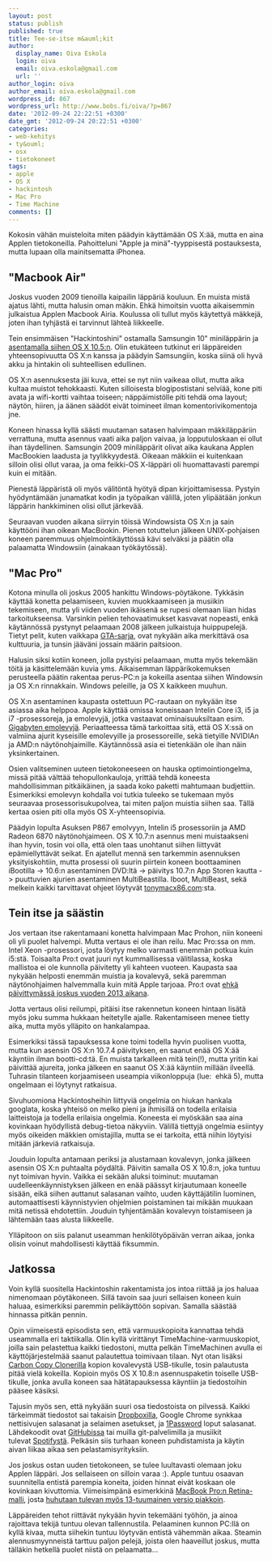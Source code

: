 ```yaml
---
layout: post
status: publish
published: true
title: Tee-se-itse m&auml;kit
author:
  display_name: Oiva Eskola
  login: oiva
  email: oiva.eskola@gmail.com
  url: ''
author_login: oiva
author_email: oiva.eskola@gmail.com
wordpress_id: 867
wordpress_url: http://www.bobs.fi/oiva/?p=867
date: '2012-09-24 22:22:51 +0300'
date_gmt: '2012-09-24 20:22:51 +0300'
categories:
- web-kehitys
- ty&ouml;
- osx
- tietokoneet
tags:
- apple
- OS X
- hackintosh
- Mac Pro
- Time Machine
comments: []
---
```

<p>Kokosin v&auml;h&auml;n muisteloita miten p&auml;&auml;dyin k&auml;ytt&auml;m&auml;&auml;n OS X:&auml;&auml;, mutta en aina Applen tietokoneilla. Pahoitteluni "Apple ja min&auml;"-tyyppisest&auml; postauksesta, mutta lupaan olla mainitsematta iPhonea.</p>
<h2>"Macbook Air"</h2>
<p>Joskus vuoden 2009 tienoilla kaipailin l&auml;pp&auml;ri&auml; kouluun. En muista mist&auml; ajatus l&auml;hti, mutta halusin oman m&auml;kin. Ehk&auml; himoitsin vuotta aikaisemmin julkaistua Applen Macbook Airia. Koulussa oli tullut my&ouml;s k&auml;ytetty&auml; m&auml;kkej&auml;, joten ihan tyhj&auml;st&auml; ei tarvinnut l&auml;hte&auml; liikkeelle.</p>
<p>Tein ensimm&auml;isen "Hackintoshini" ostamalla Samsungin 10" minil&auml;pp&auml;rin ja <a title="OS X:n asentaminen Samsung NC10:een" href="http://www.bobs.fi/oiva/2009/08/13/os-xn-asentaminen-samsung-nc10een/">asentamalla siihen OS&nbsp;X 10.5:n</a>. Olin etuk&auml;teen tutkinut eri l&auml;pp&auml;reiden yhteensopivuutta OS&nbsp;X:n kanssa ja p&auml;&auml;dyin Samsungiin, koska siin&auml; oli hyv&auml; akku ja hintakin oli suhteellisen edullinen.</p>
<p>OS&nbsp;X:n asennuksesta j&auml;i kuva, ettei se nyt niin vaikeaa ollut, mutta aika kultaa muistot tehokkaasti. Kuten silloisesta blogipostistani selvi&auml;&auml;, kone piti avata ja wifi-kortti vaihtaa toiseen; n&auml;pp&auml;imist&ouml;lle piti tehd&auml; oma layout; n&auml;yt&ouml;n, hiiren, ja &auml;&auml;nen s&auml;&auml;d&ouml;t eiv&auml;t toimineet ilman komentorivikomentoja jne.</p>
<p>Koneen hinassa kyll&auml; s&auml;&auml;sti muutaman satasen halvimpaan m&auml;kkil&auml;pp&auml;riin verrattuna, mutta asennus vaati aika paljon vaivaa, ja lopputuloskaan ei ollut ihan t&auml;ydellinen. Samsungin 2009 minil&auml;pp&auml;rit olivat aika kaukana Applen MacBookien laadusta ja tyylikkyydest&auml;. Oikeaan m&auml;kkiin ei kuitenkaan silloin olisi ollut varaa, ja oma feikki-OS&nbsp;X-l&auml;pp&auml;ri oli huomattavasti parempi kuin ei mit&auml;&auml;n.</p>
<p>Pienest&auml; l&auml;pp&auml;rist&auml; oli my&ouml;s v&auml;lit&ouml;nt&auml; hy&ouml;ty&auml; dipan kirjoittamisessa. Pystyin hy&ouml;dynt&auml;m&auml;&auml;n junamatkat kodin ja ty&ouml;paikan v&auml;lill&auml;, joten ylip&auml;&auml;t&auml;&auml;n jonkun l&auml;pp&auml;rin hankkiminen olisi ollut j&auml;rkev&auml;&auml;.</p>
<p>Seuraavan vuoden aikana siirryin t&ouml;iss&auml; Windowsista OS&nbsp;X:n ja sain k&auml;ytt&ouml;&ouml;ni ihan oikean MacBookin. Pienen totuttelun j&auml;lkeen UNIX-pohjaisen koneen paremmuus ohjelmointik&auml;ytt&ouml;ss&auml; k&auml;vi selv&auml;ksi ja p&auml;&auml;tin olla palaamatta Windowsiin (ainakaan ty&ouml;k&auml;yt&ouml;ss&auml;).</p>
<h2>"Mac Pro"</h2>
<p>Kotona minulla oli joskus 2005 hankittu Windows-p&ouml;yt&auml;kone. Tykk&auml;sin k&auml;ytt&auml;&auml; konetta pelaamiseen, kuvien muokkaamiseen ja musiikin tekemiseen, mutta yli viiden vuoden ik&auml;isen&auml; se rupesi olemaan liian hidas tarkoitukseensa. Varsinkin pelien tehovaatimukset kasvavat nopeasti, enk&auml; k&auml;yt&auml;nn&ouml;ss&auml; pystynyt pelaamaan 2008 j&auml;lkeen julkaistuja huippupelej&auml;. Tietyt pelit, kuten vaikkapa <a title="Wikipedia: Grand Theft Auto IV: Commercial success" href="http://en.wikipedia.org/wiki/Grand_Theft_Auto_IV#Commercial_success">GTA-sarja</a>, ovat nyky&auml;&auml;n aika merkitt&auml;v&auml; osa kulttuuria, ja tunsin j&auml;&auml;v&auml;ni jossain m&auml;&auml;rin paitsioon.</p>
<p>Halusin siksi kotiin koneen, jolla pystyisi pelaamaan, mutta my&ouml;s tekem&auml;&auml;n t&ouml;it&auml; ja k&auml;sittelem&auml;&auml;n kuvia yms. Aikaisemman l&auml;pp&auml;rikokemuksen perusteella p&auml;&auml;tin rakentaa perus-PC:n ja kokeilla asentaa siihen Windowsin ja OS&nbsp;X:n rinnakkain. Windows peleille, ja OS&nbsp;X kaikkeen muuhun.</p>
<p>OS&nbsp;X:n asentaminen kaupasta ostettuun PC-rautaan on nyky&auml;&auml;n itse asiassa aika helppoa. Apple k&auml;ytt&auml;&auml; omissa koneissaan Intelin Core i3, i5 ja i7 -prosessoreja, ja emolevyj&auml;, jotka vastaavat ominaisuuksiltaan esim. <a href="http://www.tomshardware.com/news/hackintosh-mac-motherboards-chameleon-rc5,11577.html">Gigabyten emolevyj&auml;</a>. Periaatteessa t&auml;m&auml; tarkoittaa sit&auml;, ett&auml; OS&nbsp;X:ss&auml; on valmiina ajurit kyseisille emolevyille ja prosessoreille, sek&auml; tietyille NVIDIAn ja AMD:n n&auml;yt&ouml;nohjaimille. K&auml;yt&auml;nn&ouml;ss&auml; asia ei tietenk&auml;&auml;n ole ihan n&auml;in yksinkertainen.</p>
<p>Osien valitseminen uuteen tietokoneeseen on hauska optimointiongelma, miss&auml; pit&auml;&auml; v&auml;ltt&auml;&auml; tehopullonkauloja, yritt&auml;&auml; tehd&auml; koneesta mahdollisimman pitk&auml;ik&auml;inen, ja saada koko paketti mahtumaan budjettiin. Esimerkiksi emolevyn kohdalla voi tutkia tuleeko se tukemaan my&ouml;s seuraavaa prosessorisukupolvea, tai miten paljon muistia siihen saa. T&auml;ll&auml; kertaa osien piti olla my&ouml;s OS X-yhteensopivia.</p>
<p>P&auml;&auml;dyin lopulta Asuksen P867 emolvyyn, Intelin i5 prosessoriin ja AMD Radeon 6870 n&auml;yt&ouml;nohjaimeen. OS&nbsp;X&nbsp;10.7:n asennus meni muistaakseni ihan hyvin, tosin voi olla, ett&auml; olen taas unohtanut siihen liittyv&auml;t ep&auml;miellytt&auml;v&auml;t seikat. En ajatellut menn&auml; sen tarkemmin asennuksen yksityiskohtiin, mutta prosessi oli suurin piirtein koneen boottaaminen iBootilla -> 10.6:n asentaminen DVD:lt&auml; -> p&auml;ivitys 10.7:n App Storen kautta -> puuttuvien ajurien asentaminen MultiBeastilla. Iboot, MultiBeast, sek&auml; melkein kaikki tarvittavat ohjeet l&ouml;ytyv&auml;t&nbsp;<a href="http://www.tonymacx86.com/">tonymacx86.com</a>:sta.</p>
<h2>Tein itse ja s&auml;&auml;stin</h2>
<p>Jos vertaan itse rakentamaani konetta halvimpaan Mac Prohon, niin koneeni oli yli puolet halvempi. Mutta vertaus ei ole ihan reilu. Mac Pro:ssa on mm. Intel Xeon -prosessori, josta l&ouml;ytyy melko varmasti enemm&auml;n potkua kuin i5:st&auml;. Toisaalta Pro:t ovat juuri nyt kummallisessa v&auml;litilassa, koska mallistoa ei ole kunnolla p&auml;ivitetty yli kahteen vuoteen. Kaupasta saa nyky&auml;&auml;n helposti enemm&auml;n muistia ja kovalevy&auml;, sek&auml; paremman n&auml;yt&ouml;nohjaimen halvemmalla kuin mit&auml; Apple tarjoaa. Pro:t ovat <a href="http://www.forbes.com/sites/connieguglielmo/2012/06/12/apple-says-new-models-designs-for-imac-mac-pro-in-works-due-in-2013/">ehk&auml; p&auml;ivittym&auml;ss&auml; joskus vuoden 2013 aikana</a>.</p>
<p>Jotta vertaus olisi reilumpi, pit&auml;isi itse rakennetun koneen hintaan lis&auml;t&auml; my&ouml;s joku summa hukkaan heitetylle ajalle. Rakentamiseen menee tietty aika, mutta my&ouml;s yll&auml;pito on hankalampaa.</p>
<p>Esimerkiksi t&auml;ss&auml; tapauksessa kone toimi todella hyvin puolisen vuotta, mutta kun asensin OS&nbsp;X:n 10.7.4 p&auml;ivityksen, en saanut en&auml;&auml; OS&nbsp;X:&auml;&auml; k&auml;yntiin ilman bootti-cd:t&auml;. En muista tarkalleen mit&auml; tein(!), mutta yritin kai p&auml;ivitt&auml;&auml; ajureita, jonka j&auml;lkeen en saanut OS&nbsp;X:&auml;&auml; k&auml;yntiin mill&auml;&auml;n ilveell&auml;. Tuhrasin tilanteen korjaamiseen useampia viikonloppuja (lue: &nbsp;ehk&auml; 5), mutta ongelmaan ei l&ouml;ytynyt ratkaisua.</p>
<p>Sivuhuomiona Hackintosheihin liittyvi&auml; ongelmia on hiukan hankala googlata, koska yhteis&ouml; on melko pieni ja ihmisill&auml; on todella erilaisia laitteistoja ja todella erilaisia ongelmia. Koneesta ei my&ouml;sk&auml;&auml;n saa aina kovinkaan hy&ouml;dyllist&auml; debug-tietoa n&auml;kyviin. V&auml;lill&auml; tiettyj&auml; ongelmia esiintyy my&ouml;s oikeiden m&auml;kkien omistajilla, mutta se ei tarkoita, ett&auml; niihin l&ouml;ytyisi mit&auml;&auml;n j&auml;rkevi&auml; ratkaisuja.</p>
<p>Jouduin lopulta antamaan periksi ja alustamaan kovalevyn, jonka j&auml;lkeen asensin OS&nbsp;X:n puhtaalta p&ouml;yd&auml;lt&auml;. P&auml;ivitin samalla OS X 10.8:n, joka tuntuu nyt toimivan hyvin. Vaikka ei sek&auml;&auml;n aluksi toiminut: muutaman uudelleenk&auml;ynnistyksen j&auml;lkeen en en&auml;&auml; p&auml;&auml;ssyt kirjautumaan koneelle sis&auml;&auml;n, eik&auml; siihen auttanut salasanan vaihto, uuden k&auml;ytt&auml;j&auml;tilin luominen, automaattisesti k&auml;ynnistyvien ohjelmien poistaminen tai mik&auml;&auml;n muukaan mit&auml; netiss&auml; ehdotettiin. Jouduin tyhjent&auml;m&auml;&auml;n kovalevyn toistamiseen ja l&auml;htem&auml;&auml;n taas alusta liikkeelle.</p>
<p>Yll&auml;pitoon on siis palanut useamman henkil&ouml;ty&ouml;p&auml;iv&auml;n verran aikaa, jonka olisin voinut mahdollisesti k&auml;ytt&auml;&auml; fiksummin.</p>
<h2>Jatkossa</h2>
<p>Voin kyll&auml; suositella Hackintoshin rakentamista jos intoa riitt&auml;&auml; ja jos haluaa nimenomaan p&ouml;yt&auml;koneen. Sill&auml; tavoin saa juuri sellaisen koneen kuin haluaa, esimerkiksi paremmin pelik&auml;ytt&ouml;&ouml;n sopivan. Samalla s&auml;&auml;st&auml;&auml; hinnassa pitk&auml;n pennin.</p>
<p>Opin viimeisest&auml; episodista sen, ett&auml; varmuuskopioita kannattaa tehd&auml; useammalla eri taktiikalla. Olin kyll&auml; viritt&auml;nyt TimeMachine-varmuuskopiot, joilla sain pelastettua kaikki tiedostoni, mutta pelk&auml;n TimeMachinen avulla ei k&auml;ytt&ouml;j&auml;rjestelm&auml;&auml;&nbsp;saanut palautettua toimivaan tilaan. Nyt otan lis&auml;ksi <a href="http://www.bombich.com/">Carbon Copy Clonerilla</a>&nbsp;kopion kovalevyst&auml; USB-tikulle, tosin palautusta pit&auml;&auml; viel&auml; kokeilla. Kopioin my&ouml;s OS&nbsp;X&nbsp;10.8:n asennuspaketin toiselle USB-tikulle, jonka avulla koneen saa h&auml;t&auml;tapauksessa k&auml;yntiin ja tiedostoihin p&auml;&auml;see k&auml;siksi.</p>
<p>Tajusin my&ouml;s sen, ett&auml; nyky&auml;&auml;n suuri osa tiedostoista on pilvess&auml;. Kaikki t&auml;rkeimm&auml;t tiedostot sai takaisin <a href="https://www.dropbox.com/">Dropboxilla</a>, Google Chrome synkkaa nettisivujen salasanat ja selaimen asetukset, ja <a href="https://agilebits.com/onepassword">1Password</a> loput salasanat. L&auml;hdekoodit ovat <a href="https://github.com/">GitHubissa</a> tai muilla git-palvelimilla ja musiikit tulevat&nbsp;<a href="http://www.spotify.com/fi">Spotifyst&auml;</a>. Pelk&auml;sin siis turhaan koneen puhdistamista ja k&auml;ytin aivan liikaa aikaa sen pelastamisyrityksiin.</p>
<p>Jos joskus ostan uuden tietokoneen, se tulee luultavasti olemaan joku Applen l&auml;pp&auml;ri. Jos sellaiseen on silloin varaa :). Apple tuntuu osaavan suunnitella entist&auml; parempia koneita, joiden hinnat eiv&auml;t koskaan ole kovinkaan kivuttomia. Viimeisimp&auml;n&auml; esimerkkin&auml; <a href="http://www.apple.com/fi/macbook-pro/specs/">MacBook Pro:n Retina-malli</a>, josta <a href="http://www.macrumors.com/2012/09/10/production-of-13-inch-retina-macbook-pro-and-updated-imacs-reportedly-ramping-up/">huhutaan tulevan my&ouml;s 13-tuumainen versio piakkoin</a>.</p>
<p>L&auml;pp&auml;reiden tehot riitt&auml;v&auml;t nyky&auml;&auml;n hyvin tekem&auml;&auml;ni ty&ouml;h&ouml;n, ja ainoa rajoittava tekij&auml; tuntuu olevan tallennustila. Pelaaminen kunnon PC:ll&auml; on kyll&auml; kivaa, mutta siihekin tuntuu l&ouml;ytyv&auml;n entist&auml; v&auml;hemm&auml;n aikaa. Steamin alennusmyynneist&auml; tarttuu paljon pelej&auml;, joista olen haaveillut joskus, mutta t&auml;ll&auml;kin hetkell&auml; puolet niist&auml; on pelaamatta...</p>
